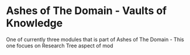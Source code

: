 # Ashes of The Domain - Vaults of Knowledge
One of currently three modules that is part of Ashes of The Domain - This one focues on Research Tree aspect of mod 
